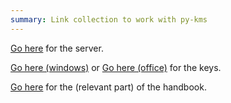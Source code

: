 ```yaml
---
summary: Link collection to work with py-kms
---
```


[Go here](https://github.com/SystemRage/py-kms) for the server.

[Go here (windows)](https://github.com/SystemRage/py-kms/wiki/Windows-GVLK-Keys) or [Go here (office)](https://github.com/SystemRage/py-kms/wiki/Office-GVLK-Keys) for the keys.

[Go here](https://github.com/SystemRage/py-kms/wiki/Manual#slmgr-and-ospp-commands) for the (relevant part) of the handbook.
